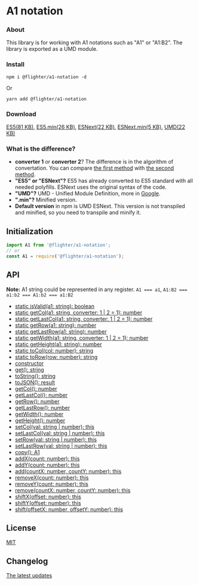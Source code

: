 # A1 notation

### About
This library is for working with A1 notations such as "A1" or "A1:B2". The library is exported as a UMD module.

### Install
```
npm i @flighter/a1-notation -d
```
Or
```
yarn add @flighter/a1-notation
```

### Download
[1]: dist/index.js
[2]: dist/index.min.js
[3]: dist/index.next.js
[4]: dist/index.next.min.js
[5]: dist/index.umd.js

[ES5(81 KB)][1], [ES5.min(26 KB)][2], [ESNext(22 KB)][3], [ESNext.min(5 KB)][4], [UMD(22 KB)][5]

### What is the difference?

[11]: https://www.google.com/search?q=js+umd+is
[12]: src/converters.ts#L13
[13]: src/converters.ts#L30

* **converter 1** or **converter 2**? The difference is in the algorithm of convertation. You can compare [the first method][12] with [the second method][13].
* **"ES5" or "ESNext"?** ES5 has already converted to ES5 standard with all needed polyfills. ESNext uses the original syntax of the code.
* **"UMD"?** UMD - Unified Module Definition, more in [Google][11].
* **".min"?** Minified version.
* **Default version** in npm is UMD ESNext. This version is not transpiled and minified, so you need to transpile and minify it.

## Initialization
```js
import A1 from '@flighter/a1-notation';
// or
const A1 = require('@flighter/a1-notation');
```

## API

**Note:** A1 string could be represented in any register. `A1 === a1`, `A1:B2 === a1:b2 === A1:b2 === a1:B2`

- [static isValid(a1: string): boolean](docs/method-static-isValid.md#isvalid)
- [static getCol(a1: string, converter: 1 | 2 = 1): number](docs/method-static-get.md#getcol)
- [static getLastCol(a1: string, converter: 1 | 2 = 1): number](docs/method-static-get.md#getlastcol)
- [static getRow(a1: string): number](docs/method-static-get.md#getrow)
- [static getLastRow(a1: string): number](docs/method-static-get.md#getlastrow)
- [static getWidth(a1: string, converter: 1 | 2 = 1): number](docs/method-static-get.md#getwidth)
- [static getHeight(a1: string): number](docs/method-static-get.md#getheight)
- [static toCol(col: number): string](docs/method-static-to.md#tocol)
- [static toRow(row: number): string](docs/method-static-to.md#torow)
- [constructor](docs/constructor.md#constructor)
- [get(): string](docs/method-get.md#get)
- [toString(): string](docs/method-get.md#tostring)
- [toJSON(): result](docs/method-get.md#tojson)
- [getCol(): number](docs/method-get.md#getcol)
- [getLastCol(): number](docs/method-get.md#getlastcol)
- [getRow(): number](docs/method-get.md#getrow)
- [getLastRow(): number](docs/method-get.md#getlastrow)
- [getWidth(): number](docs/method-get.md#getwidth)
- [getHeight(): number](docs/method-get.md#getheight)
- [setCol(val: string | number): this](docs/method-set.md#setcol)
- [setLastCol(val: string | number): this](docs/method-set.md#setlastcol)
- [setRow(val: string | number): this](docs/method-set.md#setrow)
- [setLastRow(val: string | number): this](docs/method-set.md#setlastrow)
- [copy(): A1](docs/method-copy.md#copy)
- [addX(count: number): this](docs/method-add.md#addx)
- [addY(count: number): this](docs/method-add.md#addy)
- [add(countX: number, countY: number): this](docs/method-add.md#add)
- [removeX(count: number): this](docs/method-remove.md#removex)
- [removeY(count: number): this](docs/method-remove.md#removey)
- [remove(countX: number, countY: number): this](docs/method-remove.md#remove)
- [shiftX(offset: number): this](docs/method-shift.md#shiftx)
- [shiftY(offset: number): this](docs/method-shift.md#shifty)
- [shift(offsetX: number, offsetY: number): this](docs/method-shift.md#shift)

## License
[MIT](LICENSE)

## Changelog
[The latest updates](CHANGELOG.md)
